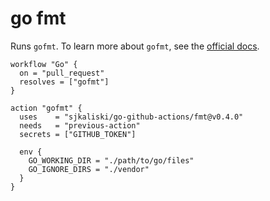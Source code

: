 # go fmt

Runs `gofmt`. To learn more about `gofmt`, see the [official docs](https://golang.org/cmd/gofmt/).

```hcl
workflow "Go" {
  on = "pull_request"
  resolves = ["gofmt"]
}

action "gofmt" {
  uses    = "sjkaliski/go-github-actions/fmt@v0.4.0"
  needs   = "previous-action"
  secrets = ["GITHUB_TOKEN"]

  env {
    GO_WORKING_DIR = "./path/to/go/files"
    GO_IGNORE_DIRS = "./vendor"
  }
}
```
